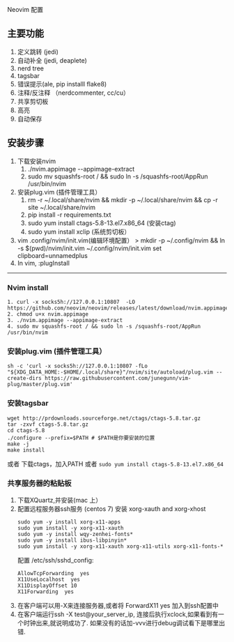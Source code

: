 Neovim 配置

## 主要功能
1. 定义跳转 (jedi)
2. 自动补全  (jedi, deaplete)
3. nerd tree
4. tagsbar
5. 错误提示(ale, pip installl flake8)
6. 注释/反注释 （nerdcommenter, <leader>cc/<leader>cu）
7. 共享剪切板
8. 高亮
9. 自动保存


## 安装步骤
1. 下载安装nvim
    1. ./nvim.appimage --appimage-extract
    2. sudo mv squashfs-root / && sudo ln -s /squashfs-root/AppRun /usr/bin/nvim
2. 安装plug.vim (插件管理工具）
    1. rm -r ~/.local/share/nvim && mkdir -p ~/.local/share/nvim && cp -r site ~/.local/share/nvim
    2. pip install -r requirements.txt
    3. sudo yum install ctags-5.8-13.el7.x86_64 (安装ctag)
    4. sudo yum install xclip (系统剪切板）
3.  vim .config/nvim/init.vim(编辑环境配置） > 
        mkdir -p ~/.config/nvim && ln -s $(pwd)/nvim/init.vim ~/.config/nvim/init.vim
    set clipboard=unnamedplus 
4.  In vim, :plugInstall



---


### Nvim install
    1. curl -x socks5h://127.0.0.1:10807  -LO https://github.com/neovim/neovim/releases/latest/download/nvim.appimage
    2. chmod u+x nvim.appimage
    3. ./nvim.appimage --appimage-extract
    4. sudo mv squashfs-root / && sudo ln -s /squashfs-root/AppRun /usr/bin/nvim


### 安装plug.vim (插件管理工具）
    sh -c 'curl -x socks5h://127.0.0.1:10807 -fLo "${XDG_DATA_HOME:-$HOME/.local/share}"/nvim/site/autoload/plug.vim --create-dirs https://raw.githubusercontent.com/junegunn/vim-plug/master/plug.vim'


### 安装tagsbar
    wget http://prdownloads.sourceforge.net/ctags/ctags-5.8.tar.gz
    tar -zxvf ctags-5.8.tar.gz
    cd ctags-5.8
    ./configure --prefix=$PATH # $PATH是你要安装的位置
    make -j
    make install
或者
    下载ctags，加入PATH 或者 `sudo yum install ctags-5.8-13.el7.x86_64`


### 共享服务器的粘贴板
1. 下载XQuartz,并安装(mac 上）
2. 配置远程服务器ssh服务 (centos 7)
    安装 xorg-xauth and xorg-xhost
    ```
    sudo yum -y install xorg-x11-apps
    sudo yum install -y xorg-x11-xauth
    sudo yum -y install wqy-zenhei-fonts*
    sudo yum -y install ibus-libpinyin*
    sudo yum install -y xorg-x11-xauth xorg-x11-utils xorg-x11-fonts-*
    ```
    配置 /etc/ssh/sshd_config:
    ```
    AllowTcpForwarding  yes
    X11UseLocalhost  yes
    X11DisplayOffset 10
    X11Forwarding  yes
    ```
3. 在客户端可以用-X来连接服务器,或者将 ForwardX11 yes 加入到ssh配置中
4. 在客户端运行ssh -X test@your_server_ip, 连接后执行xclock,如果看到有一个时钟出来,就说明成功了. 如果没有的话加-vvv进行debug调试看下是哪里出错.
